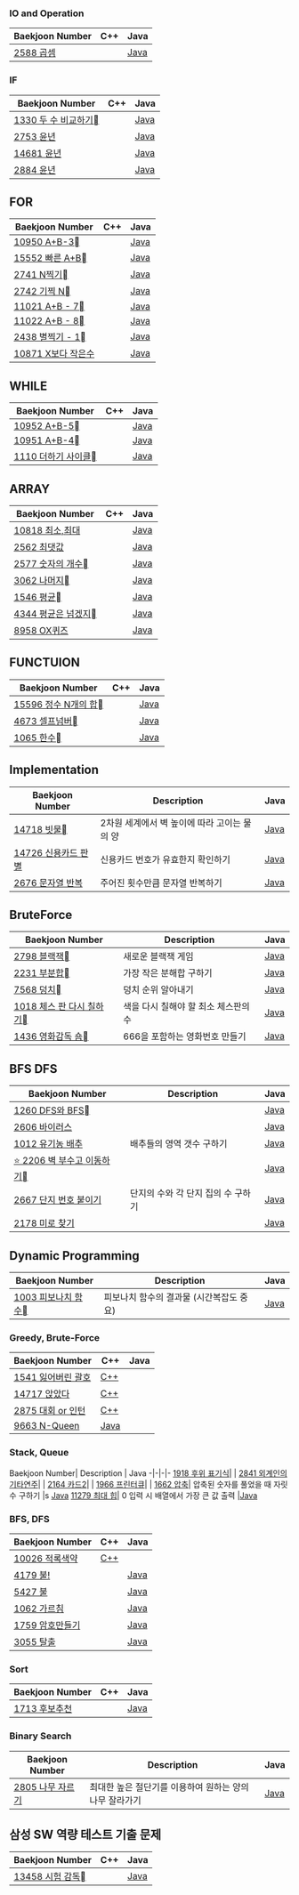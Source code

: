 ### IO and Operation

Baekjoon Number| C++ | Java
-|-|-
[2588 곱셈](https://www.acmicpc.net/problem/2588)||[Java](/CodingTest/Baekjoon/IO_and_Operation/P2588.java)

### IF

Baekjoon Number| C++ | Java
-|-|-
[1330 두 수 비교하기](https://www.acmicpc.net/problem/1330)||[Java](/CodingTest/Baekjoon/If/P1330.java)
[2753 윤년](https://www.acmicpc.net/problem/2753)||[Java](/CodingTest/Baekjoon/If/P2753.java)
[14681 윤년](https://www.acmicpc.net/problem/14681)||[Java](/CodingTest/Baekjoon/If/P14681.java)
[2884 윤년](https://www.acmicpc.net/problem/2884)||[Java](/CodingTest/Baekjoon/If/P2884.java)

## FOR

Baekjoon Number| C++ | Java
-|-|-
[10950 A+B-3](https://www.acmicpc.net/problem/10950)||[Java](/CodingTest/Baekjoon/For/P10950.java)
[15552 빠른 A+B](https://www.acmicpc.net/problem/15552)||[Java](/CodingTest/Baekjoon/For/P15552.java)
[2741 N찍기](https://www.acmicpc.net/problem/2741)||[Java](/CodingTest/Baekjoon/For/P2741.java)
[2742 기찍 N](https://www.acmicpc.net/problem/2742)||[Java](/CodingTest/Baekjoon/For/P2742.java)
[11021 A+B - 7](https://www.acmicpc.net/problem/11021)||[Java](/CodingTest/Baekjoon/For/P11021.java)
[11022 A+B - 8](https://www.acmicpc.net/problem/11022)||[Java](/CodingTest/Baekjoon/For/P11022.java)
[2438 별찍기 - 1](https://www.acmicpc.net/problem/2438)||[Java](/CodingTest/Baekjoon/For/P2438.java)
[10871 X보다 작은수](https://www.acmicpc.net/problem/10871)||[Java](/CodingTest/Baekjoon/For/P10871.java)

## WHILE

Baekjoon Number| C++ | Java
-|-|-
[10952 A+B-5](https://www.acmicpc.net/problem/10952)||[Java](/CodingTest/Baekjoon/While/P10952.java)
[10951 A+B-4](https://www.acmicpc.net/problem/10951)||[Java](/CodingTest/Baekjoon/While/P10951.java)
[1110 더하기 사이클](https://www.acmicpc.net/problem/1110)||[Java](/CodingTest/Baekjoon/While/P1110.java)

## ARRAY

Baekjoon Number| C++ | Java
-|-|-
[10818 최소,최대](https://www.acmicpc.net/problem/10818)||[Java](/CodingTest/Baekjoon/Array/P10818.java)
[2562 최댓값](https://www.acmicpc.net/problem/2562)||[Java](/CodingTest/Baekjoon/Array/P2562.java)
[2577 숫자의 개수](https://www.acmicpc.net/problem/2577)||[Java](/CodingTest/Baekjoon/Array/P2577.java)
[3062 나머지](https://www.acmicpc.net/problem/3062)||[Java](/CodingTest/Baekjoon/Array/P3062.java)
[1546 평균](https://www.acmicpc.net/problem/1546)||[Java](/CodingTest/Baekjoon/Array/P1546.java)
[4344 평균은 넘겠지](https://www.acmicpc.net/problem/4344)||[Java](/CodingTest/Baekjoon/Array/P4344.java)
[8958 OX퀴즈](https://www.acmicpc.net/problem/8958)||[Java](/CodingTest/Baekjoon/Array/P8958.java)

## FUNCTUION

Baekjoon Number| C++ | Java
-|-|-
[15596 정수 N개의 합](https://www.acmicpc.net/problem/15596)||[Java](/CodingTest/Baekjoon/Function/P15596.java)
[4673 셀프넘버](https://www.acmicpc.net/problem/4673)||[Java](/CodingTest/Baekjoon/Function/P4673.java)
[1065 한수](https://www.acmicpc.net/problem/1065)||[Java](/CodingTest/Baekjoon/Function/P1065.java)

## Implementation

Baekjoon Number| Description | Java
-|-|-
[14718 빗물](https://www.acmicpc.net/problem/14719)| 2차원 세계에서 벽 높이에 따라 고이는 물의 양 |[Java](/CodingTest/Baekjoon/Implementation/P4719.java)
[14726 신용카드 판별](https://www.acmicpc.net/problem/14719) | 신용카드 번호가 유효한지 확인하기 | [Java](https://hamin7.github.io/2020/11/28/boj-14726/)
[2676 문자열 반복](https://www.acmicpc.net/problem/2676) | 주어진 횟수만큼 문자열 반복하기 | [Java](https://hamin7.github.io/2020/12/05/boj-2675/)

## BruteForce

Baekjoon Number| Description | Java
-|-|-
[2798 블랙잭](https://www.acmicpc.net/problem/2798)| 새로운 블랙잭 게임 |[Java](/CodingTest/Baekjoon/BruteForce/P2798.java)
[2231 부분합](https://www.acmicpc.net/problem/2231)| 가장 작은 분해합 구하기 |[Java](/CodingTest/Baekjoon/BruteForce/P2231.java)
[7568 덩치](https://www.acmicpc.net/problem/7568)| 덩치 순위 알아내기 |[Java](/CodingTest/Baekjoon/BruteForce/P7568.java)
[1018 체스 판 다시 칠하기](https://www.acmicpc.net/problem/1018)| 색을 다시 칠해야 할 최소 체스판의 수 |[Java](/CodingTest/Baekjoon/BruteForce/P1018.java)
[1436 영화감독 숌](https://www.acmicpc.net/problem/1018)| 666을 포함하는 영화번호 만들기 |[Java](/CodingTest/Baekjoon/BruteForce/P1436.java)

## BFS DFS

Baekjoon Number| Description | Java
-|-|-
[1260 DFS와 BFS](https://www.acmicpc.net/problem/1260)||[Java](/CodingTest/Baekjoon/BFS:DFS/P1260.java)
[2606 바이러스](https://www.acmicpc.net/problem/2606)||[Java](/CodingTest/Baekjoon/BFS:DFS/P2606.java)
[1012 유기농 배추](https://www.acmicpc.net/problem/1012)| 배추들의 영역 갯수 구하기 |[Java](/CodingTest/Baekjoon/BFS:DFS/P1012.java)
[⭐️ 2206 벽 부수고 이동하기](https://www.acmicpc.net/problem/2206)||[Java](/CodingTest/Baekjoon/BFS:DFS/P2206.java)
[2667 단지 번호 붙이기](https://www.acmicpc.net/problem/2667)| 단지의 수와 각 단지 집의 수 구하기 |[Java](/CodingTest/Baekjoon/BFS:DFS/P2667.java)
[2178 미로 찾기](https://www.acmicpc.net/problem/2178)|  |[Java](/CodingTest/Baekjoon/BFS:DFS/P2178.java)

## Dynamic Programming

Baekjoon Number| Description | Java
-|-|-
[1003 피보나치 함수](https://www.acmicpc.net/problem/1003)| 피보나치 함수의 결과물 (시간복잡도 중요) |[Java](/CodingTest/Baekjoon/DynamicProgramming/P1003.java)

### Greedy, Brute-Force

Baekjoon Number| C++ | Java
-|-|-
[1541 잃어버린 괄호](https://www.acmicpc.net/problem/1541) | [C++](https://github.com/suhyun1/algorithm-study/blob/master/hamin/greedy/Ex_1541.cpp) |
[14717 앉았다](https://www.acmicpc.net/problem/14717)|[C++](https://github.com/suhyun1/algorithm-study/blob/master/hamin/greedy/Ex_14717.cpp) |
[2875 대회 or 인턴](https://www.acmicpc.net/problem/2875)|[C++](https://github.com/suhyun1/algorithm-study/blob/master/hamin/greedy/Ex_2875.cpp) |
[9663 N-Queen](https://www.acmicpc.net/problem/9663)|[Java](/CodingTest/SDS/AlgorithmBasic/BOJ_9663.java) |

### Stack, Queue

Baekjoon Number| Description | Java
-|-|-|-
[1918 후위 표기식](https://www.acmicpc.net/problem/1918)| | 
[2841 외계인의 기타연주](https://www.acmicpc.net/problem/2841)|  | 
[2164 카드2](https://www.acmicpc.net/problem/2164)|  | 
[1966 프린터큐](https://www.acmicpc.net/problem/1966)|  | 
[1662 압축](https://www.acmicpc.net/problem/1662)| 압축된 숫자를 풀었을 때 자릿수 구하기 |s [Java](/CodingTest/Baekjoon/Queue_Stack/P1662.java)
[11279 최대 힙](https://www.acmicpc.net/problem/11279)| 0 입력 시 배열에서 가장 큰 값 출력 |[Java](https://hamin7.github.io/2020/12/18/boj-11279/)

### BFS, DFS
Baekjoon Number| C++ | Java
-|-|-
[10026 적록색약](https://www.acmicpc.net/problem/10026)|[C++](https://github.com/suhyun1/algorithm-study/blob/master/hamin/BFS%20%26%26%20DFS/BOJ_10026.cpp) |
[4179 불!](https://www.acmicpc.net/problem/4179)||[Java](https://hamin7.github.io/2020/12/10/boj-4179/)
[5427 불](https://www.acmicpc.net/problem/5427)||[Java](https://hamin7.github.io/2020/12/09/boj-5427/)
[1062 가르침](https://www.acmicpc.net/problem/1062)||[Java](/CodingTest/BFS:DFS/BOJ_1062.java)
[1759 암호만들기](https://www.acmicpc.net/problem/1759)||[Java](/CodingTest/BFS:DFS/BOJ_1759.java)
[3055 탈출](https://www.acmicpc.net/problem/3055)||[Java](/CodingTest/BFS:DFS/BOJ_3055.java)

### Sort
Baekjoon Number| C++ | Java
-|-|-
[1713 후보추천](https://www.acmicpc.net/problem/1713)||[Java](/CodingTest/Sort/BOJ_1713.java)

### Binary Search
Baekjoon Number | Description | Java
-|-|-
[2805 나무 자르기](https://www.acmicpc.net/problem/2805)| 최대한 높은 절단기를 이용하여 원하는 양의 나무 잘라가기 |[Java](https://hamin7.github.io/2020/12/04/boj-2805/)

## 삼성 SW 역량 테스트 기출 문제

Baekjoon Number| C++ | Java
-|-|-
[13458 시험 감독](https://www.acmicpc.net/problem/13458)||[Java](/CodingTest/Baekjoon/SamsungElec/P13458_0.java)